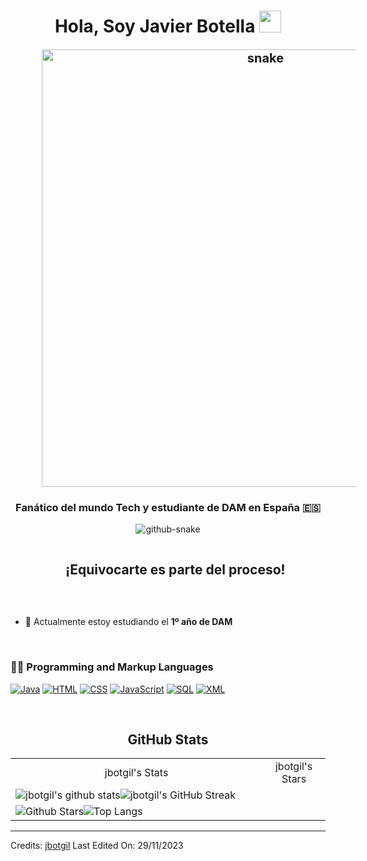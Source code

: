 <h1 align="center"><b>Hola, Soy Javier Botella </b><img src="https://media.giphy.com/media/hvRJCLFzcasrR4ia7z/giphy.gif" width="35"></h1>


<p align="center" style="font-size: 20px;"><b><img src="https://i.imgur.com/JePkjJ2.gif" alt="snake" style="width: 700px; margin: 0 50px;" /></b></p>

<h3 align="center">Fanático del mundo Tech y estudiante de DAM en España &#x1f1ea;&#x1f1f8</h3>


<!-- Centrar la siguiente imagen -->
<div align="center">
  <!--<a href="https://1999azzar.github.io/1999AZZAR/">
    <img src="https://github.com/1999AZZAR/1999AZZAR/blob/readme/resources/img/grid-snake.svg" alt="snake">
  </a>-->
  <picture>
    <img alt="github-snake" src="github-snake.svg"/>
  </picture>
</div>

<!--h2 sin bordes-->
<div id="user-content-toc">
  <ul align="center">
    <summary><h2 style="display: inline-block">¡Equivocarte es parte del proceso!</h2></summary>
  </ul>
</div>
<br>

<!--Intro start-->
- 💭 Actualmente estoy estudiando el **1º año de DAM**

<br>

### 👨‍💻 Programming and Markup Languages

<p>
    <a href="https://github.com/search?q=user%3Ajbotgil+language%3Ajava"><img alt="Java" src="https://img.shields.io/badge/java-%23ED8B00.svg?style=for-the-badge&logo=openjdk&logoColor=white"></a>
    <a href="https://github.com/search?q=user%3Ajbotgil+language%3Ahtml"><img alt="HTML" src="https://img.shields.io/badge/html5-%23E34F26.svg?style=for-the-badge&logo=html5&logoColor=white"></a>
    <a href="https://github.com/search?q=user%3Ajbotgil+language%3Acss"><img alt="CSS" src="https://img.shields.io/badge/css-%231572B6.svg?style=for-the-badge&logo=css3&logoColor=white"></a>
    <a href="https://github.com/search?q=user%3Ajbotgil+language%3Ajavascript"><img alt="JavaScript" src="https://img.shields.io/badge/javascript-%23323330.svg?style=for-the-badge&logo=javascript&logoColor=%23F7DF1E"></a>
    <a href="https://github.com/search?q=user%3Ajbotgil+language%3Asql"><img alt="SQL" src="https://img.shields.io/badge/SQL-blue?style=for-the-badge&logo=namesilo"></a>
    <a href="https://github.com/search?q=user%3Ajbotgil+language%3Axml"><img alt="XML" src="https://img.shields.io/badge/XML-%23007ACC.svg?style=for-the-badge&logo=xml&logoColor=white"></a>
</p>

<br>

<div align="center"> <!-- Centro el contenido de GitHub Stats -->
  <h2>GitHub Stats</h2>

  <!-- Stats con la clase prueba -->
  <table class="prueba">
    <tr>
      <td align="center">jbotgil's Stats</td>
      <td align="center">jbotgil's Stars</td>
    </tr>
    <tr>
      <td style="display: inline-flex; justify-content: center; align-items: center;"> <!-- Añade las propiedades de flexbox para centrar -->
        <img src="https://github-readme-stats.vercel.app/api?username=jbotgil&show_icons=true&theme=algolia" alt="jbotgil's github stats">
        <img src="https://github-readme-streak-stats.herokuapp.com/?user=jbotgil&theme=algolia" alt="jbotgil's GitHub Streak">
      </td>
      <td style="display: inline-flex; justify-content: center; align-items: center;"> <!-- Añade las propiedades de flexbox para centrar -->
        <img src="https://github-readme-stats.vercel.app/api?username=jbotgil&show_icons=true&locale=en&count_private=true&hide_rank=true&custom_title=My%20GitHub%20Stats&disable_animations=true&theme=algolia" alt="Github Stars">
        <img src="https://github-readme-stats.vercel.app/api/top-langs/?username=jbotgil&langs_count=8&theme=algolia&layout=compact" alt="Top Langs">
      </td>
    </tr>
  </table>
</div>

------

Credits: [jbotgil](https://github.com/jbotgil)
Last Edited On: 29/11/2023
